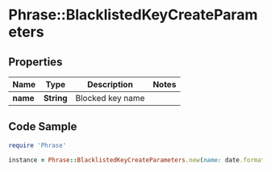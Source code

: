 # Phrase::BlacklistedKeyCreateParameters

## Properties

Name | Type | Description | Notes
------------ | ------------- | ------------- | -------------
**name** | **String** | Blocked key name | 

## Code Sample

```ruby
require 'Phrase'

instance = Phrase::BlacklistedKeyCreateParameters.new(name: date.formats.*)
```


